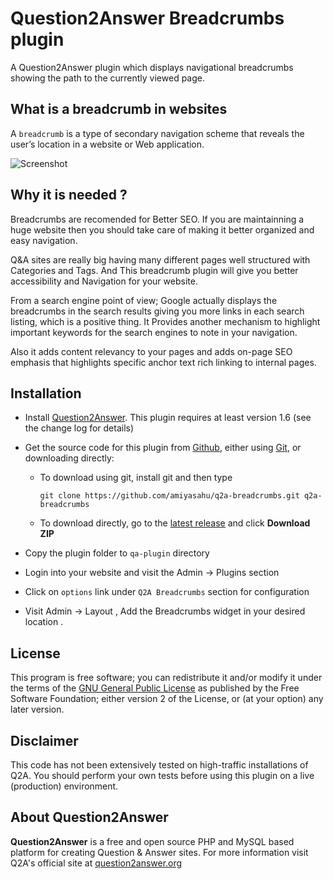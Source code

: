 # Question2Answer Breadcrumbs plugin

A Question2Answer plugin which displays navigational breadcrumbs showing the path to the currently viewed page.

## What is a breadcrumb in websites

A `breadcrumb` is a type of secondary navigation scheme that reveals the user’s location in a website or Web application.

![Screenshot](https://github.com/amiyasahu/q2a-breadcrumbs/blob/gh-pages/breadcrumb-preview.png?raw=true "Breadcrumb screenshot")

## Why it is needed ?

Breadcrumbs are recomended for Better SEO. If you are maintainning a huge website then you should take care of making it better organized and easy navigation.

Q&A sites are really big having many different pages well structured with Categories and Tags. And This breadcrumb plugin will give you better accessibility and Navigation for your website. 

From a search engine point of view; Google actually displays the breadcrumbs in the search results giving you more links in each search listing, which is a positive thing. It Provides another mechanism to highlight important keywords for the search engines to note in your navigation.
 
Also it adds content relevancy to your pages and adds on-page SEO emphasis that highlights specific anchor text rich linking to internal pages.

## Installation

* Install [Question2Answer][]. This plugin requires at least version 1.6 (see the change log for details)
* Get the source code for this plugin from [Github][], either using [Git][], or downloading directly:

   - To download using git, install git and then type 
      
      `git clone https://github.com/amiyasahu/q2a-breadcrumbs.git q2a-breadcrumbs`
      
   - To download directly, go to the [latest release][latest release] and click **Download ZIP**

* Copy the plugin folder to `qa-plugin` directory
* Login into your website and visit the Admin -> Plugins section 
* Click on `options` link under `Q2A Breadcrumbs` section for configuration
* Visit Admin -> Layout , Add the Breadcrumbs widget in your desired location .

## License
This program is free software; you can redistribute it and/or modify it under the terms of the [GNU General Public License](https://github.com/amiyasahu/q2a-breadcrumbs/blob/master/LICENSE) as published by the Free Software Foundation; either version 2 of the License, or (at your option) any later version.

## Disclaimer
This code has not been extensively tested on high-traffic installations of Q2A. You should perform your own tests before using this plugin on a live (production) environment. 

## About Question2Answer
**Question2Answer** is a free and open source PHP and MySQL based platform for creating Question & Answer sites. For more information visit Q2A's official site at [question2answer.org](http://www.question2answer.org/)

[Question2Answer]: http://www.question2answer.org/install.php
[Git]: http://git-scm.com/
[Github]: https://github.com/amiyasahu/q2a-breadcrumbs
[latest release]: https://github.com/amiyasahu/q2a-breadcrumbs/releases/latest
